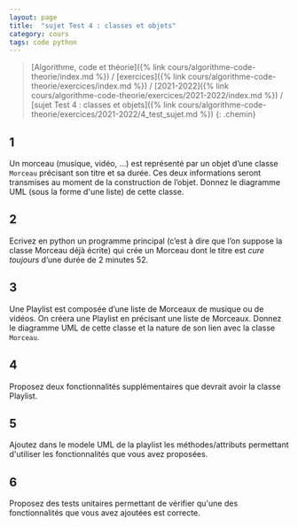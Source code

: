 ```yaml
---
layout: page
title:  "sujet Test 4 : classes et objets"
category: cours
tags: code python
---
```


> [Algorithme, code et théorie]({% link cours/algorithme-code-theorie/index.md %}) / [exercices]({% link cours/algorithme-code-theorie/exercices/index.md %}) / [2021-2022]({% link cours/algorithme-code-theorie/exercices/2021-2022/index.md %}) / [sujet Test 4 : classes et objets]({% link cours/algorithme-code-theorie/exercices/2021-2022/4_test_sujet.md %})
{: .chemin}

## 1

Un morceau (musique, vidéo, ...) est représenté par un objet d’une classe `Morceau` précisant son titre et sa durée. Ces deux informations seront transmises au moment de la construction de l’objet. Donnez le diagramme UML (sous la forme d'une liste) de cette classe.

## 2

Ecrivez en python un programme principal (c’est à dire que l’on suppose la classe Morceau déjà écrite) qui crée un Morceau dont le titre est *cure toujours* d’une durée de 2 minutes 52.

## 3

Une Playlist est composée d’une liste de Morceaux de musique ou de vidéos. On créera une
Playlist en précisant une liste de Morceaux. Donnez le diagramme UML de cette classe et la nature de son lien avec la classe `Morceau`.

## 4

Proposez deux fonctionnalités supplémentaires que devrait avoir la classe Playlist.

## 5

Ajoutez dans le modele UML de la playlist les méthodes/attributs permettant d'utiliser les fonctionnalités que vous avez proposées.

## 6

Proposez des tests unitaires permettant de vérifier qu'une des fonctionnalités que vous avez ajoutées est correcte.
